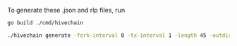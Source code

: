 To generate these .json and rlp files, run 

```sh
go build ./cmd/hivechain

./hivechain generate -fork-interval 0 -tx-interval 1 -length 45 -outdir ./simulators/berachain/berachain-rpc-compat/tests/ -outputs genesis,chain,headfcu,accounts,forkenv,headblock,txinfo -berachain
```